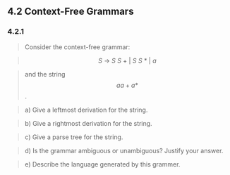 ## 4.2 Context-Free Grammars

### 4.2.1

> Consider the context-free grammar:

> $$ S~\rightarrow~S~S~+~|~S~S~*~|~a$$

> and the string $$aa+a*$$.

> a) Give a leftmost derivation for the string.

> b) Give a rightmost derivation for the string.

> c) Give a parse tree for the string.

> d) Is the grammar ambiguous or unambiguous? Justify your answer.

> e) Describe the language generated by this grammer.

